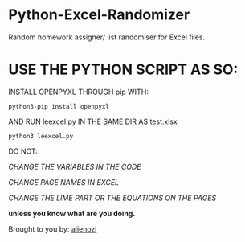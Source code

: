 # Python-Excel-Randomizer
Random homework assigner/ list randomiser for Excel files.

# USE THE PYTHON SCRIPT AS SO:

INSTALL OPENPYXL THROUGH pip WITH:

    python3-pip install openpyxl

AND RUN leexcel.py IN THE SAME DIR AS test.xlsx

    python3 leexcel.py
    

DO NOT:

*CHANGE THE VARIABLES IN THE CODE*

*CHANGE PAGE NAMES IN EXCEL*

*CHANGE THE LIME PART OR THE EQUATIONS ON THE PAGES*

**unless you know what are you doing.** 

Brought to you by:
[alienozi](http://alienozi.c1.biz/)

